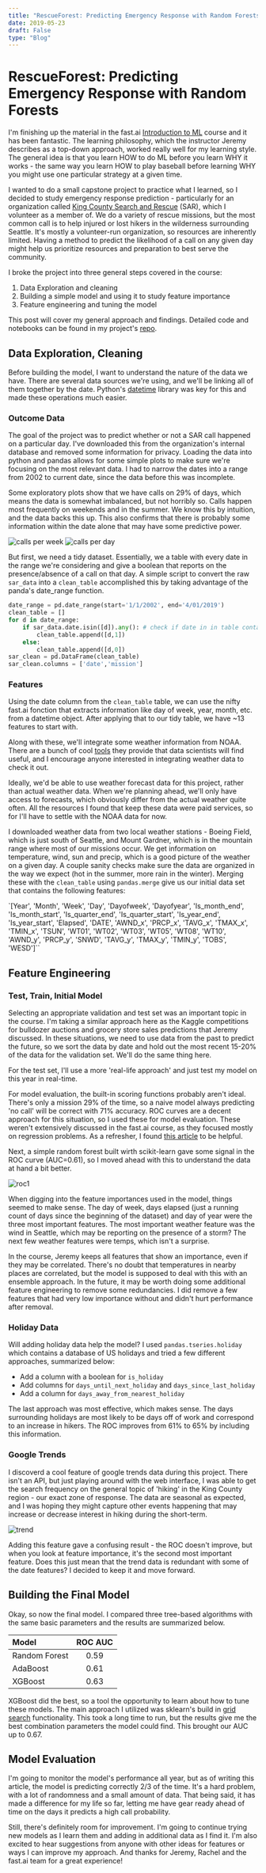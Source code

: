 ```yaml
---
title: "RescueForest: Predicting Emergency Response with Random Forests"
date: 2019-05-23
draft: False
type: "Blog"
---
```


# RescueForest: Predicting Emergency Response with Random Forests

I'm finishing up the material in the fast.ai [Introduction to ML](http://course18.fast.ai/ml) course and it has been fantastic. The learning philosophy, which the instructor Jeremy describes as a top-down approach, worked really well for my learning style. The general idea is that you learn HOW to do ML before you learn WHY it works - the same way you learn HOW to play baseball before learning WHY you might use one particular strategy at a given time.

I wanted to do a small capstone project to practice what I learned, so I decided to study emergency response prediction - particularly for an organization called [King County Search and Rescue](http://www.kingcountysar.org/) (SAR), which I volunteer as a member of. We do a variety of rescue missions, but the most common call is to help injured or lost hikers in the wilderness surrounding Seattle. It's mostly a volunteer-run organization, so resources are inherently limited. Having a method to predict the likelihood of a call on any given day might help us prioritize resources and preparation to best serve the community.

I broke the project into three general steps covered in the course:
1. Data Exploration and cleaning
2. Building a simple model and using it to study feature importance
3. Feature engineering and tuning the model

This post will cover my general approach and findings. Detailed code and notebooks can be found in my project's [repo](https://github.com/afederation/SAR_predict).

## Data Exploration, Cleaning

Before building the model, I want to understand the nature of the data we have. There are several data sources we're using, and we'll be linking all of them together by the date. Python's [datetime](https://docs.python.org/2/library/datetime.html) library was key for this and made these operations much easier.

### Outcome Data

The goal of the project was to predict whether or not a SAR call happened on a particular day. I've downloaded this from the organization's internal database and removed some information for privacy. Loading the data into python and pandas allows for some simple plots to make sure we're focusing on the most relevant data. I had to narrow the dates into a range from 2002 to current date, since the data before this was incomplete.

Some exploratory plots show that we have calls on 29% of days, which means the data is somewhat imbalanced, but not horribly so. Calls happen most frequently on weekends and in the summer. We know this by intuition, and the data backs this up. This also confirms that there is probably some information within the date alone that may have some predictive power.

![calls per week](/images/post1/callsperweek.png)
![calls per day](/images/post1/callsperday.png)

But first, we need a tidy dataset. Essentially, we a table with every date in the range we're considering and give a boolean that reports on the presence/absence of a call on that day. A simple script to convert the raw `sar_data` into a `clean_table` accomplished this by taking advantage of the panda's date_range function.

```python
date_range = pd.date_range(start='1/1/2002', end='4/01/2019')
clean_table = []
for d in date_range:
    if sar_data.date.isin([d]).any(): # check if date in in table containing all calls
        clean_table.append([d,1])
    else:
        clean_table.append([d,0])               
sar_clean = pd.DataFrame(clean_table)
sar_clean.columns = ['date','mission']
```

### Features

Using the date column from the `clean_table` table, we can use the nifty fast.ai fonction that extracts information like day of week, year, month, etc. from a datetime object. After applying that to our tidy table, we have ~13 features to start with.

Along with these, we'll integrate some weather information from NOAA. There are a bunch of cool [tools](https://www.ncdc.noaa.gov/cdo-web/) they provide that data scientists will find useful, and I encourage anyone interested in integrating weather data to check it out.

Ideally, we'd be able to use weather forecast data for this project, rather than actual weather data. When we're planning ahead, we'll only have access to forecasts, which obviously differ from the actual weather quite often. All the resources I found that keep these data were paid services, so for I'll have to settle with the NOAA data for now.

I downloaded weather data from two local weather stations - Boeing Field, which is just south of Seattle, and Mount Gardner, which is in the mountain range where most of our missions occur. We get information on temperature, wind, sun and precip, which is a good picture of the weather on a given day. A couple sanity checks make sure the data are organized in the way we expect (hot in the summer, more rain in the winter). Merging these with the `clean_table` using `pandas.merge` give us our initial data set that contains the following features:

`[Year', 'Month', 'Week', 'Day', 'Dayofweek', 'Dayofyear',
       'Is_month_end', 'Is_month_start', 'Is_quarter_end', 'Is_quarter_start',
       'Is_year_end', 'Is_year_start', 'Elapsed', 'DATE', 'AWND_x', 'PRCP_x',
       'TAVG_x', 'TMAX_x', 'TMIN_x', 'TSUN', 'WT01', 'WT02', 'WT03', 'WT05',
       'WT08', 'WT10', 'AWND_y', 'PRCP_y', 'SNWD', 'TAVG_y', 'TMAX_y',
       'TMIN_y', 'TOBS', 'WESD']``

## Feature Engineering

### Test, Train, Initial Model

Selecting an appropriate validation and test set was an important topic in the course. I'm taking a similar approach here as the Kaggle competitions for bulldozer auctions and grocery store sales predictions that Jeremy discussed. In these situations, we need to use data from the past to predict the future, so we sort the data by date and hold out the most recent 15-20% of the data for the validation set. We'll do the same thing here.

For the test set, I'll use a more 'real-life approach' and just test my model on this year in real-time.

For model evaluation, the built-in scoring functions probably aren't ideal. There's only a mission 29% of the time, so a naive model always predicting 'no call' will be correct with 71% accuracy. ROC curves are a decent approach for this situation, so I used these for model evaluation. These weren't extensively discussed in the fast.ai course, as they focused mostly on regression problems. As a refresher, I found [this article](https://medium.com/greyatom/lets-learn-about-auc-roc-curve-4a94b4d88152) to be helpful.

Next, a simple random forest built wirth scikit-learn gave some signal in the ROC curve (AUC=0.61), so I moved ahead with this to understand the data at hand a bit better.

![roc1](/images/post1/roc1.png)

When digging into the feature importances used in the model, things seemed to make sense. The day of week, days elapsed (just a running count of days since the beginning of the dataset) and day of year were the three most important features. The most important weather feature was the wind in Seattle, which may be reporting on the presence of a storm? The next few weather features were temps, which isn't a surprise.

In the course, Jeremy keeps all features that show an importance, even if they may be correlated. There's no doubt that temperatures in nearby places are correlated, but the model is supposed to deal with this with an ensemble approach. In the future, it may be worth doing some additional feature engineering to remove some redundancies. I did remove a few features that had very low importance without and didn't hurt performance after removal.

### Holiday Data

Will adding holiday data help the model? I used `pandas.tseries.holiday` which contains a database of US holidays and tried a few different approaches, summarized below:
- Add a column with a boolean for `is_holiday`
- Add columns for `days_until_next_holiday` and `days_since_last_holiday`
- Add a column for `days_away_from_nearest_holiday`

The last approach was most effective, which makes sense. The days surrounding holidays are most likely to be days off of work and correspond to an increase in hikers. The ROC improves from 61% to 65% by including this information.

### Google Trends

I discoverd a cool feature of google trends data during this project. There isn't an API, but just playing around with the web interface, I was able to get the search frequency on the general topic of 'hiking' in the King County region - our exact zone of response. The data are seasonal as expected, and I was hoping they might capture other events happening that may increase or decrease interest in hiking during the short-term.

![trend](/images/post1/trends.png)

Adding this feature gave a confusing result - the ROC doesn't improve, but when you look at feature importance, it's the second most important feature. Does this just mean that the trend data is redundant with some of the date features? I decided to keep it and move forward.

## Building the Final Model

Okay, so now the final model. I compared three tree-based algorithms with the same basic parameters and the results are summarized below.

| Model         | ROC AUC       |
|:------------|:-------------:|
| Random Forest     | 0.59 |
| AdaBoost      | 0.61      |  
| XGBoost |  0.63      |  

XGBoost did the best, so a tool the opportunity to learn about how to tune these models. The main approach I utilized was sklearn's build in [grid search](https://scikit-learn.org/stable/modules/generated/sklearn.model_selection.GridSearchCV.html) functionality. This took a long time to run, but the results give me the best combination parameters the model could find. This brought our AUC up to 0.67.

## Model Evaluation

I'm going to monitor the model's performance all year, but as of writing this article, the model is predicting correctly 2/3 of the time. It's a hard problem, with a lot of randomness and a small amount of data. That being said, it has made a difference for my life so far, letting me have gear ready ahead of time on the days it predicts a high call probability.

Still, there's definitely room for improvement. I'm going to continue trying new models as I learn them and adding in additional data as I find it. I'm also excited to hear suggestions from anyone with other ideas for features or ways I can improve my approach. And thanks for Jeremy, Rachel and the fast.ai team for a great experience!
